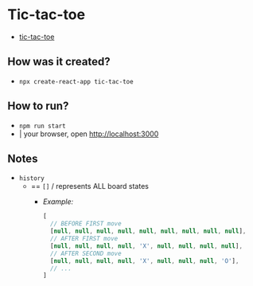 # Tic-tac-toe

* [tic-tac-toe](/src/content/learn/tutorial-tic-tac-toe.md)

## How was it created?

* `npx create-react-app tic-tac-toe`

## How to run?

* `npm run start`
* | your browser, open [http://localhost:3000](http://localhost:3000)

## Notes
* `history`
  * == `[]` / represents ALL board states
    * _Example:_

        ```jsx
        [
          // BEFORE FIRST move
          [null, null, null, null, null, null, null, null, null],
          // AFTER FIRST move
          [null, null, null, null, 'X', null, null, null, null],
          // AFTER SECOND move
          [null, null, null, null, 'X', null, null, null, 'O'],
          // ...
        ]
        ```
